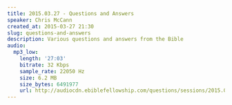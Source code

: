 ```yaml
---
title: 2015.03.27 - Questions and Answers
speaker: Chris McCann
created_at: 2015-03-27 21:30
slug: questions-and-answers
description: Various questions and answers from the Bible
audio:
  mp3_low:
    length: '27:03'
    bitrate: 32 Kbps
    sample_rate: 22050 Hz
    size: 6.2 MB
    size_bytes: 6491977
    url: http://audiocdn.ebiblefellowship.com/questions/sessions/2015.03.27_McCann_-_Questions_and_Answers.mp3
---
```


